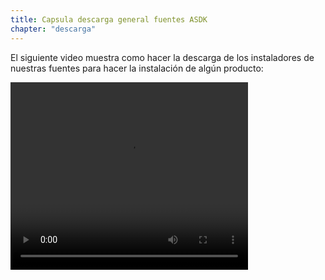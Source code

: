 ```yaml
---
title: Capsula descarga general fuentes ASDK
chapter: "descarga"
---
```


El siguiente video muestra como hacer la descarga de los instaladores de nuestras fuentes para hacer la instalación de algún producto:

<video width="380" height="300" controls> <source src="https://arandasoftware.sharepoint.com/sites/Documentacion-RepositorioPortalDoc/Documentos%20compartidos/Repositorio%20Portal%20Doc/ASDK%20v8/1.2%20ASDKv8/1.2.1.3%20Descarga%20Fuentes%20e%20Instalacion/1.2.1.3.1%20Capsula%20Descarga%20General%20Fuentes%20ASDK%20KB.mp4?App=OneDriveWebVideo" type="video/mp4"> Your browser does not support the video tag. </video>
